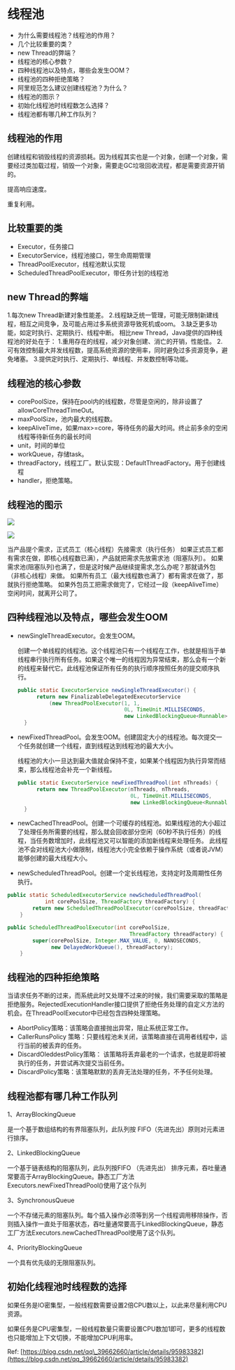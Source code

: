# 线程池

* 为什么需要线程池？线程池的作用？
* 几个比较重要的类？
* new Thread的弊端？
* 线程池的核心参数？
* 四种线程池以及特点，哪些会发生OOM？
* 线程池的四种拒绝策略？
* 阿里规范怎么建议创建线程池？为什么？
* 线程池的图示？
* 初始化线程池时线程数怎么选择？
* 线程池都有哪几种工作队列？

## 线程池的作用

创建线程和销毁线程的资源损耗。因为线程其实也是一个对象，创建一个对象，需要经过类加载过程，销毁一个对象，需要走GC垃圾回收流程，都是需要资源开销的。

提高响应速度。

重复利用。

## 比较重要的类

* Executor，任务接口
* ExecutorService，线程池接口，带生命周期管理
* ThreadPoolExecutor，线程池默认实现
* ScheduledThreadPoolExecutor，带任务计划的线程池

## new Thread的弊端

1.每次new Thread新建对象性能差。 2.线程缺乏统一管理，可能无限制新建线程，相互之间竞争，及可能占用过多系统资源导致死机或oom。 3.缺乏更多功能，如定时执行、定期执行、线程中断。 相比new Thread，Java提供的四种线程池的好处在于： 1.重用存在的线程，减少对象创建、消亡的开销，性能佳。 2.可有效控制最大并发线程数，提高系统资源的使用率，同时避免过多资源竞争，避免堵塞。 3.提供定时执行、定期执行、单线程、并发数控制等功能。

## 线程池的核心参数

* corePoolSize，保持在pool内的线程数，尽管是空闲的，除非设置了allowCoreThreadTimeOut。
* maxPoolSize，池内最大的线程数。
* keepAliveTime，如果max&gt;=core，等待任务的最大时间。终止前多余的空闲线程等待新任务的最长时间
* unit，时间的单位
* workQueue，存储task。
* threadFactory，线程工厂。默认实现：DefaultThreadFactory。用于创建线程
* handler，拒绝策略。

## 线程池的图示

![](http://p3.pstatp.com/large/pgc-image/7e371e7d64cf4bc9b28e10f48b2353c3)

![](http://p1.pstatp.com/large/pgc-image/8d424ce2e44b4adcbbc35840e926be1d)

当产品提个需求，正式员工（核心线程）先接需求（执行任务） 如果正式员工都有需求在做，即核心线程数已满），产品就把需求先放需求池（阻塞队列）。 如果需求池\(阻塞队列\)也满了，但是这时候产品继续提需求,怎么办呢？那就请外包（非核心线程）来做。 如果所有员工（最大线程数也满了）都有需求在做了，那就执行拒绝策略。 如果外包员工把需求做完了，它经过一段（keepAliveTime）空闲时间，就离开公司了。

## 四种线程池以及特点，哪些会发生OOM

* newSingleThreadExecutor。会发生OOM。

  创建一个单线程的线程池。这个线程池只有一个线程在工作，也就是相当于单线程串行执行所有任务。如果这个唯一的线程因为异常结束，那么会有一个新的线程来替代它。此线程池保证所有任务的执行顺序按照任务的提交顺序执行。

  ```java
  public static ExecutorService newSingleThreadExecutor() {
        return new FinalizableDelegatedExecutorService
            (new ThreadPoolExecutor(1, 1,
                                    0L, TimeUnit.MILLISECONDS,
                                    new LinkedBlockingQueue<Runnable>()));
    }
  ```

* newFixedThreadPool。会发生OOM。创建固定大小的线程池。每次提交一个任务就创建一个线程，直到线程达到线程池的最大大小。

  线程池的大小一旦达到最大值就会保持不变，如果某个线程因为执行异常而结束，那么线程池会补充一个新线程。

  ```java
  public static ExecutorService newFixedThreadPool(int nThreads) {
        return new ThreadPoolExecutor(nThreads, nThreads,
                                      0L, TimeUnit.MILLISECONDS,
                                      new LinkedBlockingQueue<Runnable>());
    }
  ```

* newCachedThreadPool。创建一个可缓存的线程池。如果线程池的大小超过了处理任务所需要的线程，那么就会回收部分空闲（60秒不执行任务）的线程，当任务数增加时，此线程池又可以智能的添加新线程来处理任务。 此线程池不会对线程池大小做限制，线程池大小完全依赖于操作系统（或者说JVM）能够创建的最大线程大小。
* newScheduledThreadPool。创建一个定长线程池，支持定时及周期性任务执行。

```java
public static ScheduledExecutorService newScheduledThreadPool(
            int corePoolSize, ThreadFactory threadFactory) {
        return new ScheduledThreadPoolExecutor(corePoolSize, threadFactory);
    }

public ScheduledThreadPoolExecutor(int corePoolSize,
                                       ThreadFactory threadFactory) {
        super(corePoolSize, Integer.MAX_VALUE, 0, NANOSECONDS,
              new DelayedWorkQueue(), threadFactory);
    }
```

## 线程池的四种拒绝策略

当请求任务不断的过来，而系统此时又处理不过来的时候，我们需要采取的策略是拒绝服务。RejectedExecutionHandler接口提供了拒绝任务处理的自定义方法的机会。在ThreadPoolExecutor中已经包含四种处理策略。

* AbortPolicy策略：该策略会直接抛出异常，阻止系统正常工作。
* CallerRunsPolicy 策略：只要线程池未关闭，该策略直接在调用者线程中，运行当前的被丢弃的任务。
* DiscardOleddestPolicy策略： 该策略将丢弃最老的一个请求，也就是即将被执行的任务，并尝试再次提交当前任务。
* DiscardPolicy策略：该策略默默的丢弃无法处理的任务，不予任何处理。

## 线程池都有哪几种工作队列

1、ArrayBlockingQueue

是一个基于数组结构的有界阻塞队列，此队列按 FIFO（先进先出）原则对元素进行排序。

2、LinkedBlockingQueue

一个基于链表结构的阻塞队列，此队列按FIFO （先进先出） 排序元素，吞吐量通常要高于ArrayBlockingQueue。静态工厂方法Executors.newFixedThreadPool\(\)使用了这个队列

3、SynchronousQueue

一个不存储元素的阻塞队列。每个插入操作必须等到另一个线程调用移除操作，否则插入操作一直处于阻塞状态，吞吐量通常要高于LinkedBlockingQueue，静态工厂方法Executors.newCachedThreadPool使用了这个队列。

4、PriorityBlockingQueue

一个具有优先级的无限阻塞队列。

## 初始化线程池时线程数的选择

如果任务是IO密集型，一般线程数需要设置2倍CPU数以上，以此来尽量利用CPU资源。

如果任务是CPU密集型，一般线程数量只需要设置CPU数加1即可，更多的线程数也只能增加上下文切换，不能增加CPU利用率。

Ref: [https://blog.csdn.net/qq\_39662660/article/details/95983382](https://blog.csdn.net/qq_39662660/article/details/95983382)

